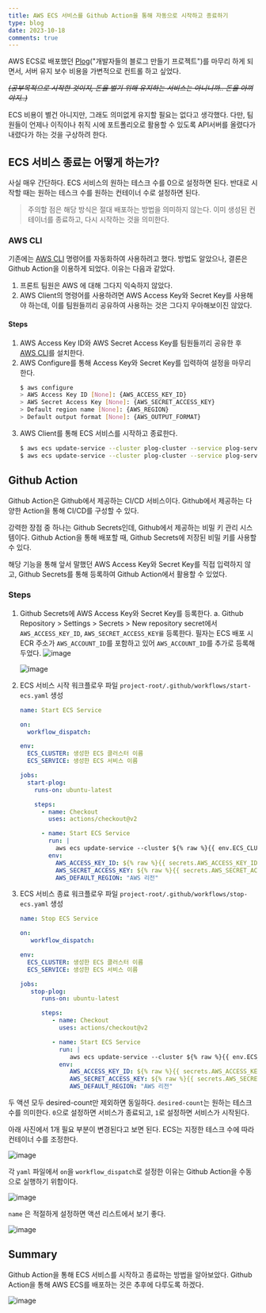 ```yaml
---
title: AWS ECS 서비스를 Github Action을 통해 자동으로 시작하고 종료하기
type: blog
date: 2023-10-18
comments: true
---
```

AWS ECS로 배포했던 [Plog](https://github.com/project-555)("개발자들의 블로그 만들기 프로젝트")를 마무리 하게 되면서, 서버 유지 보수 비용을 가변적으로 컨트롤 하고 싶었다.

~~_(공부목적으로 시작한 것이지, 돈을 벌기 위해 유지하는 서비스는 아니니까.. 돈을 아껴야지..)_~~ 

ECS 비용이 별건 아니지만, 그래도 의미없게 유지할 필요는 없다고 생각했다. 다만, 팀원들이 언제나 이직이나 취직 시에 포트폴리오로 활용할 수 있도록 API서버를 올렸다가 내렸다가 하는 것을 구상하려 한다. 

## ECS 서비스 종료는 어떻게 하는가?
사실 매우 간단하다. ECS 서비스의 원하는 테스크 수를 0으로 설정하면 된다. 반대로 시작할 때는 원하는 테스크 수를 원하는 컨테이너 수로 설정하면 된다.
> 주의할 점은 해당 방식은 절대 배포하는 방법을 의미하지 않는다. 이미 생성된 컨테이너를 종료하고, 다시 시작하는 것을 의미한다.

### AWS CLI
기존에는 [AWS CLI](https://aws.amazon.com/koa/cli/) 명령어를 자동화하여 사용하려고 했다. 방법도 알았으나, 결론은 Github Action을 이용하게 되었다.
이유는 다음과 같았다.
1. 프론트 팀원은 AWS 에 대해 그다지 익숙하지 않았다.
2. AWS Client의 명령어를 사용하려면 AWS Access Key와 Secret Key를 사용해야 하는데, 이를 팀원들끼리 공유하여 사용하는 것은 그다지 우아해보이진 않았다.

#### Steps
1. AWS Access Key ID와 AWS Secret Access Key를 팀원들끼리 공유한 후 [AWS CLI](https://aws.amazon.com/koa/cli/)를 설치한다.
2. AWS Configure를 통해 Access Key와 Secret Key를 입력하여 설정을 마무리 한다.
    ```bash
    $ aws configure
    > AWS Access Key ID [None]: {AWS_ACCESS_KEY_ID}
    > AWS Secret Access Key [None]: {AWS_SECRET_ACCESS_KEY}
    > Default region name [None]: {AWS_REGION}
    > Default output format [None]: {AWS_OUTPUT_FORMAT}
    ```
3. AWS Client를 통해 ECS 서비스를 시작하고 종료한다.
    ```bash
    $ aws ecs update-service --cluster plog-cluster --service plog-service --desired-count 0 # 서비스 종료
    $ aws ecs update-service --cluster plog-cluster --service plog-service --desired-count 원하는 테스크 수 # 서비스 시작
    ```


## Github Action
Github Action은 Github에서 제공하는 CI/CD 서비스이다. Github에서 제공하는 다양한 Action을 통해 CI/CD를 구성할 수 있다.

강력한 장점 중 하나는 Github Secrets인데, Github에서 제공하는 비밀 키 관리 시스템이다. Github Action을 통해 배포할 때, Github Secrets에 저장된 비밀 키를 사용할 수 있다.

해당 기능을 통해 앞서 말했던 AWS Access Key와 Secret Key를 직접 입력하지 않고, Github Secrets를 통해 등록하여 Github Action에서 활용할 수 있었다.

### Steps
1. Github Secrets에 AWS Access Key와 Secret Key를 등록한다. 
   a. Github Repository > Settings > Secrets > New repository secret에서 `AWS_ACCESS_KEY_ID`, `AWS_SECRET_ACCESS_KEY를` 등록한다. 필자는 ECS 배포 시 ECR 주소가 `AWS_ACCOUNT_ID`를 포함하고 있어 `AWS_ACCOUNT_ID`를 추가로 등록해두었다.
   ![image](/images/aws/ecs_start_and_stop_with_github_action-1697561976275.png)

   ![image](/images/aws/ecs_start_and_stop_with_github_action-1697561871820.png)

2. ECS 서비스 시작 워크플로우 파일 `project-root/.github/workflows/start-ecs.yaml` 생성
   ```yaml
   name: Start ECS Service
   
   on:
     workflow_dispatch:
   
   env:
     ECS_CLUSTER: 생성한 ECS 클러스터 이름
     ECS_SERVICE: 생성한 ECS 서비스 이름
   
   jobs:
     start-plog:
       runs-on: ubuntu-latest
   
       steps:
         - name: Checkout
           uses: actions/checkout@v2
   
         - name: Start ECS Service
           run: |
             aws ecs update-service --cluster ${% raw %}{{ env.ECS_CLUSTER }}{% endraw %} --service ${% raw %}{{ env.ECS_SERVICE }}{% endraw %} --desired-count 1
           env:
             AWS_ACCESS_KEY_ID: ${% raw %}{{ secrets.AWS_ACCESS_KEY_ID }}{% endraw %}
             AWS_SECRET_ACCESS_KEY: ${% raw %}{{ secrets.AWS_SECRET_ACCESS_KEY }}{% endraw %}
             AWS_DEFAULT_REGION: "AWS 리전"
   ```
3. ECS 서비스 종료 워크플로우 파일 `project-root/.github/workflows/stop-ecs.yaml` 생성
   ```yaml
   name: Stop ECS Service
   
   on:
      workflow_dispatch:
   
   env:
     ECS_CLUSTER: 생성한 ECS 클러스터 이름
     ECS_SERVICE: 생성한 ECS 서비스 이름
   
   jobs:
      stop-plog:
         runs-on: ubuntu-latest
   
         steps:
            - name: Checkout
              uses: actions/checkout@v2
   
            - name: Start ECS Service
              run: |
                 aws ecs update-service --cluster ${% raw %}{{ env.ECS_CLUSTER }}{% endraw %} --service ${% raw %}{{ env.ECS_SERVICE }}{% endraw %} --desired-count 0
              env:
                 AWS_ACCESS_KEY_ID: ${% raw %}{{ secrets.AWS_ACCESS_KEY_ID }}{% endraw %}
                 AWS_SECRET_ACCESS_KEY: ${% raw %}{{ secrets.AWS_SECRET_ACCESS_KEY }}{% endraw %}
                 AWS_DEFAULT_REGION: "AWS 리전"
   ```
   
두 액션 모두 desired-count만 제외하면 동일하다. `desired-count`는 원하는 테스크 수를 의미한다. `0`으로 설정하면 서비스가 종료되고, `1`로 설정하면 서비스가 시작된다.

아래  사진에서 1개 필요 부분이 변경된다고 보면 된다. ECS는 지정한 테스크 수에 따라 컨테이너 수를 조정한다.

![image](/images/aws/ecs_start_and_stop_with_github_action-1697562816389.png)

각 `yaml` 파일에서 `on`을 `workflow_dispatch`로 설정한 이유는 Github Action을 수동으로 실행하기 위함이다.

![image](/images/aws/ecs_start_and_stop_with_github_action-1697562773679.png)

`name` 은 적절하게 설정하면 액션 리스트에서 보기 좋다.

![image](/images/aws/ecs_start_and_stop_with_github_action-1697562727292.png)

## Summary
Github Action을 통해 ECS 서비스를 시작하고 종료하는 방법을 알아보았다. Github Action을 통해 AWS ECS를 배포하는 것은 추후에 다루도록 하겠다.

![image](/images/aws/ecs_start_and_stop_with_github_action-1697562898329.png)

